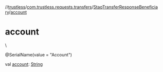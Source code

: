 //[trustless](../../../index.md)/[com.trustless.requests.transfers](../index.md)/[StaqTransferResponseBeneficiary](index.md)/[account](account.md)

# account

\

@SerialName(value = &quot;Account&quot;)

val [account](account.md): [String](https://kotlinlang.org/api/latest/jvm/stdlib/kotlin/-string/index.html)
